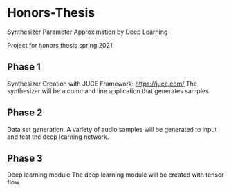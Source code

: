 # Honors-Thesis
Synthesizer Parameter Approximation by Deep Learning

Project for honors thesis spring 2021

## Phase 1
Synthesizer Creation with JUCE Framework: https://juce.com/
The synthesizer will be a command line application that generates samples

## Phase 2
Data set generation.
A variety of audio samples will be generated to input and test the deep learning network.

## Phase 3
Deep learning module
The deep learning module will be created with tensor flow
